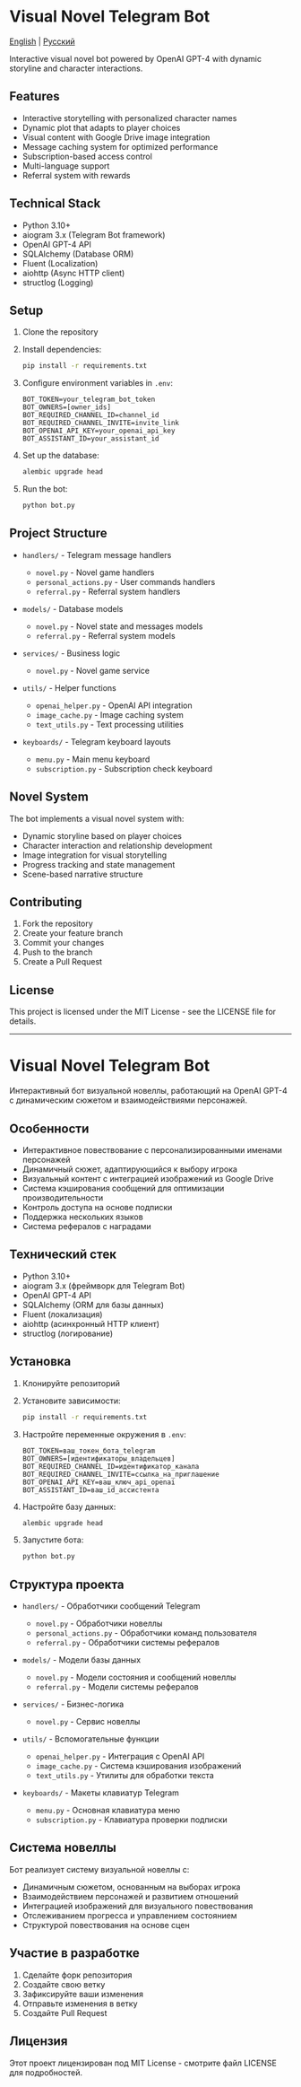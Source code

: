 # Visual Novel Telegram Bot

[English](#visual-novel-telegram-bot) | [Русский](#visual-novel-telegram-bot-1)

Interactive visual novel bot powered by OpenAI GPT-4 with dynamic storyline and character interactions.

## Features

- Interactive storytelling with personalized character names
- Dynamic plot that adapts to player choices
- Visual content with Google Drive image integration
- Message caching system for optimized performance
- Subscription-based access control
- Multi-language support
- Referral system with rewards

## Technical Stack

- Python 3.10+
- aiogram 3.x (Telegram Bot framework)
- OpenAI GPT-4 API
- SQLAlchemy (Database ORM)
- Fluent (Localization)
- aiohttp (Async HTTP client)
- structlog (Logging)

## Setup

1. Clone the repository
2. Install dependencies:
   ```bash
   pip install -r requirements.txt
   ```

3. Configure environment variables in `.env`:
   ```plaintext
   BOT_TOKEN=your_telegram_bot_token
   BOT_OWNERS=[owner_ids]
   BOT_REQUIRED_CHANNEL_ID=channel_id
   BOT_REQUIRED_CHANNEL_INVITE=invite_link
   BOT_OPENAI_API_KEY=your_openai_api_key
   BOT_ASSISTANT_ID=your_assistant_id
   ```

4. Set up the database:
   ```bash
   alembic upgrade head
   ```

5. Run the bot:
   ```bash
   python bot.py
   ```

## Project Structure

- `handlers/` - Telegram message handlers
  - `novel.py` - Novel game handlers
  - `personal_actions.py` - User commands handlers
  - `referral.py` - Referral system handlers
  
- `models/` - Database models
  - `novel.py` - Novel state and messages models
  - `referral.py` - Referral system models
  
- `services/` - Business logic
  - `novel.py` - Novel game service
  
- `utils/` - Helper functions
  - `openai_helper.py` - OpenAI API integration
  - `image_cache.py` - Image caching system
  - `text_utils.py` - Text processing utilities
  
- `keyboards/` - Telegram keyboard layouts
  - `menu.py` - Main menu keyboard
  - `subscription.py` - Subscription check keyboard

## Novel System

The bot implements a visual novel system with:
- Dynamic storyline based on player choices
- Character interaction and relationship development
- Image integration for visual storytelling
- Progress tracking and state management
- Scene-based narrative structure

## Contributing

1. Fork the repository
2. Create your feature branch
3. Commit your changes
4. Push to the branch
5. Create a Pull Request

## License

This project is licensed under the MIT License - see the LICENSE file for details.

---

# Visual Novel Telegram Bot

Интерактивный бот визуальной новеллы, работающий на OpenAI GPT-4 с динамическим сюжетом и взаимодействиями персонажей.

## Особенности

- Интерактивное повествование с персонализированными именами персонажей
- Динамичный сюжет, адаптирующийся к выбору игрока
- Визуальный контент с интеграцией изображений из Google Drive
- Система кэширования сообщений для оптимизации производительности
- Контроль доступа на основе подписки
- Поддержка нескольких языков
- Система рефералов с наградами

## Технический стек

- Python 3.10+
- aiogram 3.x (фреймворк для Telegram Bot)
- OpenAI GPT-4 API
- SQLAlchemy (ORM для базы данных)
- Fluent (локализация)
- aiohttp (асинхронный HTTP клиент)
- structlog (логирование)

## Установка

1. Клонируйте репозиторий
2. Установите зависимости:
   ```bash
   pip install -r requirements.txt
   ```

3. Настройте переменные окружения в `.env`:
   ```plaintext
   BOT_TOKEN=ваш_токен_бота_telegram
   BOT_OWNERS=[идентификаторы_владельцев]
   BOT_REQUIRED_CHANNEL_ID=идентификатор_канала
   BOT_REQUIRED_CHANNEL_INVITE=ссылка_на_приглашение
   BOT_OPENAI_API_KEY=ваш_ключ_api_openai
   BOT_ASSISTANT_ID=ваш_id_ассистента
   ```

4. Настройте базу данных:
   ```bash
   alembic upgrade head
   ```

5. Запустите бота:
   ```bash
   python bot.py
   ```

## Структура проекта

- `handlers/` - Обработчики сообщений Telegram
  - `novel.py` - Обработчики новеллы
  - `personal_actions.py` - Обработчики команд пользователя
  - `referral.py` - Обработчики системы рефералов
  
- `models/` - Модели базы данных
  - `novel.py` - Модели состояния и сообщений новеллы
  - `referral.py` - Модели системы рефералов
  
- `services/` - Бизнес-логика
  - `novel.py` - Сервис новеллы
  
- `utils/` - Вспомогательные функции
  - `openai_helper.py` - Интеграция с OpenAI API
  - `image_cache.py` - Система кэширования изображений
  - `text_utils.py` - Утилиты для обработки текста
  
- `keyboards/` - Макеты клавиатур Telegram
  - `menu.py` - Основная клавиатура меню
  - `subscription.py` - Клавиатура проверки подписки

## Система новеллы

Бот реализует систему визуальной новеллы с:
- Динамичным сюжетом, основанным на выборах игрока
- Взаимодействием персонажей и развитием отношений
- Интеграцией изображений для визуального повествования
- Отслеживанием прогресса и управлением состоянием
- Структурой повествования на основе сцен

## Участие в разработке

1. Сделайте форк репозитория
2. Создайте свою ветку
3. Зафиксируйте ваши изменения
4. Отправьте изменения в ветку
5. Создайте Pull Request

## Лицензия

Этот проект лицензирован под MIT License - смотрите файл LICENSE для подробностей.
